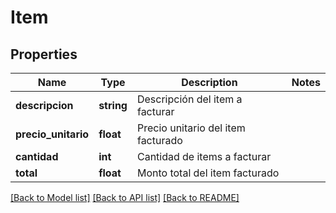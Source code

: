# Item

## Properties
Name | Type | Description | Notes
------------ | ------------- | ------------- | -------------
**descripcion** | **string** | Descripción del item a facturar | 
**precio_unitario** | **float** | Precio unitario del item facturado | 
**cantidad** | **int** | Cantidad de items a facturar | 
**total** | **float** | Monto total del item facturado | 

[[Back to Model list]](../README.md#documentation-for-models) [[Back to API list]](../README.md#documentation-for-api-endpoints) [[Back to README]](../README.md)


